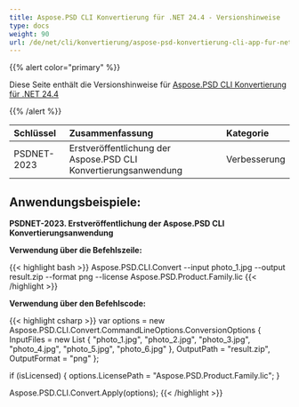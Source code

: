 ```yaml
---
title: Aspose.PSD CLI Konvertierung für .NET 24.4 - Versionshinweise
type: docs
weight: 90
url: /de/net/cli/konvertierung/aspose-psd-konvertierung-cli-app-fur-net-24-6-versionshinweise/
---
```


{{% alert color="primary" %}}

Diese Seite enthält die Versionshinweise für [Aspose.PSD CLI Konvertierung für .NET 24.4](https://www.nuget.org/packages/Aspose.PSD.CLI.Convert/)

{{% /alert %}}

| **Schlüssel** | **Zusammenfassung**                                            | **Kategorie** |
|:--------------|:-----------------------------------------------------------------|:--------------|
| PSDNET-2023   | Erstveröffentlichung der Aspose.PSD CLI Konvertierungsanwendung | Verbesserung   |


## **Anwendungsbeispiele:**

**PSDNET-2023. Erstveröffentlichung der Aspose.PSD CLI Konvertierungsanwendung**

**Verwendung über die Befehlszeile:**

{{< highlight bash >}}
Aspose.PSD.CLI.Convert --input photo_1.jpg --output result.zip --format png --license Aspose.PSD.Product.Family.lic
{{< /highlight >}}

**Verwendung über den Befehlscode:**

{{< highlight csharp >}}
var options = new Aspose.PSD.CLI.Convert.CommandLineOptions.ConversionOptions
{
    InputFiles = new List<string> { "photo_1.jpg", "photo_2.jpg", "photo_3.jpg", "photo_4.jpg", "photo_5.jpg", "photo_6.jpg" },
    OutputPath = "result.zip",
    OutputFormat = "png"
};


if (isLicensed)
{
    options.LicensePath = "Aspose.PSD.Product.Family.lic";
}

Aspose.PSD.CLI.Convert.Apply(options);
{{< /highlight >}}

